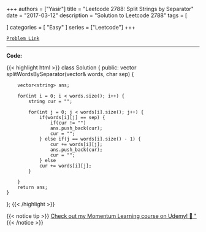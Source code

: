 
+++
authors = ["Yasir"]
title = "Leetcode 2788: Split Strings by Separator"
date = "2017-03-12"
description = "Solution to Leetcode 2788"
tags = [
    
]
categories = [
    "Easy"
]
series = ["Leetcode"]
+++



[`Problem Link`](https://leetcode.com/problems/split-strings-by-separator/description/)

---

**Code:**

{{< highlight html >}}
class Solution {
public:
    vector<string> splitWordsBySeparator(vector<string>& words, char sep) {
        
        vector<string> ans;
        
        for(int i = 0; i < words.size(); i++) {
            string cur = "";
            
            for(int j = 0; j < words[i].size(); j++) {
                if(words[i][j] == sep) {
                    if(cur != "")
                    ans.push_back(cur);
                    cur = "";
                } else if(j == words[i].size() - 1) {
                    cur += words[i][j];                    
                    ans.push_back(cur);
                    cur = "";
                } else 
                cur += words[i][j];
            }
            
        }
        return ans;
    }
};
{{< /highlight >}}


{{< notice tip >}}
[Check out my Momentum Learning course on Udemy! 🚀 "](https://www.udemy.com/course/blind-75-the-data-structures-and-algorithms-essentials/)
{{< /notice >}}

